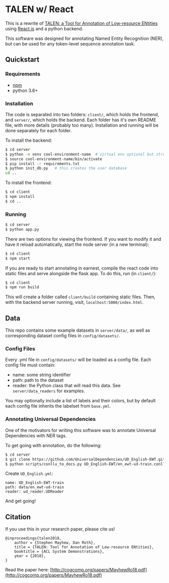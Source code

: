 # TALEN w/ React

This is a rewrite of [TALEN: a Tool for Annotation of Low-resource ENtities](https://github.com/cogcomp/talen) using [React.js](https://reactjs.org/) and a python backend.

This software was designed for annotating Named Entity Recognition (NER), but can be used for any token-level sequence annotation task.

## Quickstart

### Requirements

- [npm](https://www.npmjs.com/get-npm)
- python 3.6+

### Installation

The code is separated into two folders: `client/`, which holds the frontend, and `server/`, which holds the backend.
Each folder has it's own README file, with more details (probably too many).
Installation and running will be done separately for each folder.

To install the backend:

```bash
$ cd server
$ python -m venv cool-environment-name  # virtual env optional but strongly recommended
$ source cool-environment-name/bin/activate
$ pip install -r requirements.txt
$ python init_db.py   # this creates the user database
cd ..
```

To install the frontend:

```bash
$ cd client
$ npm install
$ cd ..
```

### Running

```bash
$ cd server
$ python app.py
```

There are two options for viewing the frontend. If you want to modify it and have it
reload automatically, start the node server (in a new terminal):

```bash
$ cd client
$ npm start
```

If you are ready to start annotating in earnest, compile the react code into static files and serve alongside the flask app. To do this, run (in `client/`):

```bash
$ cd client
$ npm run build
```

This will create a folder called `client/build` containing static files.
Then, with the backend server running, visit, `localhost:5000/index.html`.

## Data

This repo contains some example datasets in `server/data/`, as well as corresponding dataset config files in `config/datasets/`.

### Config Files

Every .yml file in `config/datasets/` will be loaded as a config file. Each config file must contain:

- name: some string identifier
- path: path to the dataset
- reader: the Python class that will read this data. See `server/data_readers` for examples.

You may optionally include a list of labels and their colors, but by default each config file inherits the
labelset from `base.yml`.

### Annotating Universal Dependencies

One of the motivators for writing this software was to annotate Universal Dependencies with NER tags.

To get going with annotation, do the following:

```bash
$ cd server
$ git clone https://github.com/UniversalDependencies/UD_English-EWT.git
$ python scripts/conllu_to_docs.py UD_English-EWT/en_ewt-ud-train.conllu data/en_ewt-ud-train/
```

Create `UD_English.yml`:

```
name: UD_English-EWT-train
path: data/en_ewt-ud-train
reader: ud_reader.UDReader
```

And get going!

## Citation

If you use this in your research paper, please cite us!

```
@inproceedings{talen2018,
    author = {Stephen Mayhew, Dan Roth},
    title = {TALEN: Tool for Annotation of Low-resource ENtities},
    booktitle = {ACL System Demonstrations},
    year = {2018},
}
```

Read the paper here: [http://cogcomp.org/papers/MayhewRo18.pdf](http://cogcomp.org/papers/MayhewRo18.pdf)
